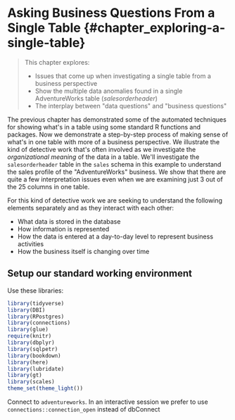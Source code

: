 # Asking Business Questions From a Single Table {#chapter_exploring-a-single-table}

> This chapter explores:
>
>   * Issues that come up when investigating a single table from a business perspective
>   * Show the multiple data anomalies found in a single AdventureWorks table (*salesorderheader*)
>   * The interplay between "data questions" and "business questions"

The previous chapter has demonstrated some of the automated techniques for showing what's in a table using some standard R functions and packages.  Now we demonstrate a step-by-step process of making sense of what's in one table with more of a business perspective.  We illustrate the kind of detective work that's often involved as we investigate the *organizational meaning* of the data in a table.  We'll investigate the `salesorderheader` table in the `sales` schema in this example to understand the sales profile of the "AdventureWorks" business.  We show that there are quite a few interpretation issues even when we are examining just 3 out of the 25 columns in one table.

For this kind of detective work we are seeking to understand the following elements separately and as they interact with each other:

  * What data is stored in the database
  * How information is represented
  * How the data is entered at a day-to-day level to represent business activities
  * How the business itself is changing over time

## Setup our standard working environment



Use these libraries:

```r
library(tidyverse)
library(DBI)
library(RPostgres)
library(connections)
library(glue)
require(knitr)
library(dbplyr)
library(sqlpetr)
library(bookdown)
library(here)
library(lubridate)
library(gt)
library(scales)
theme_set(theme_light())
```

Connect to `adventureworks`.  In an interactive session we prefer to use `connections::connection_open` instead of dbConnect

























































































